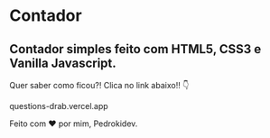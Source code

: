 <h1>Contador</h1>
<h2>Contador simples feito com HTML5, CSS3 e Vanilla Javascript.</h2>
<p>Quer saber como ficou?! Clica no link abaixo!! 👇</p>

questions-drab.vercel.app

<p>Feito com ♥ por mim, Pedrokidev.</p>
